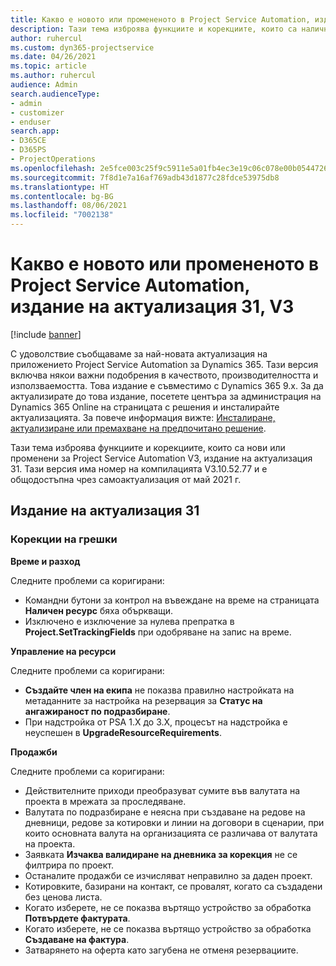 ```yaml
---
title: Какво е новото или промененото в Project Service Automation, издание на актуализация 31, V3
description: Тази тема изброява функциите и корекциите, които са налични в Project Service Automation V3, издание на актуализация 31, V3.
author: ruhercul
ms.custom: dyn365-projectservice
ms.date: 04/26/2021
ms.topic: article
ms.author: ruhercul
audience: Admin
search.audienceType:
- admin
- customizer
- enduser
search.app:
- D365CE
- D365PS
- ProjectOperations
ms.openlocfilehash: 2e5fce003c25f9c5911e5a01fb4ec3e19c06c078e00b054472699a522b9cd070
ms.sourcegitcommit: 7f8d1e7a16af769adb43d1877c28fdce53975db8
ms.translationtype: HT
ms.contentlocale: bg-BG
ms.lasthandoff: 08/06/2021
ms.locfileid: "7002138"
---
```

# <a name="whats-new-or-changed-in-project-service-automation-update-release-31-v3"></a>Какво е новото или промененото в Project Service Automation, издание на актуализация 31, V3

[!include [banner](../includes/psa-now-project-operations.md)]

С удоволствие съобщаваме за най-новата актуализация на приложението Project Service Automation за Dynamics 365. Тази версия включва някои важни подобрения в качеството, производителността и използваемостта. Това издание е съвместимо с Dynamics 365 9.x. За да актуализирате до това издание, посетете центъра за администрация на Dynamics 365 Online на страницата с решения и инсталирайте актуализацията. За повече информация вижте: [Инсталиране, актуализиране или премахване на предпочитано решение](/power-platform/admin/install-remove-preferred-solution).

Тази тема изброява функциите и корекциите, които са нови или променени за Project Service Automation V3, издание на актуализация 31. Тази версия има номер на компилацията V3.10.52.77 и е общодостъпна чрез самоактуализация от май 2021 г.

## <a name="update-release-31"></a>Издание на актуализация 31

### <a name="bug-fixes"></a>Корекции на грешки

**Време и разход**

Следните проблеми са коригирани:

- Командни бутони за контрол на въвеждане на време на страницата **Наличен ресурс** бяха объркващи.
- Изключено е изключение за нулева препратка в **Project.SetTrackingFields** при одобряване на запис на време.

**Управление на ресурси**

Следните проблеми са коригирани:

- **Създайте член на екипа** не показва правилно настройката на метаданните за настройка на резервация за **Статус на ангажираност по подразбиране**.
- При надстройка от PSA 1.X до 3.X, процесът на надстройка е неуспешен в **UpgradeResourceRequirements**.


**Продажби**

Следните проблеми са коригирани:

- Действителните приходи преобразуват сумите във валутата на проекта в мрежата за проследяване.
- Валутата по подразбиране е неясна при създаване на редове на дневници, редове за котировки и линии на договори в сценарии, при които основната валута на организацията се различава от валутата на проекта.
- Заявката **Изчаква валидиране на дневника за корекция** не се филтрира по проект.
- Останалите продажби се изчисляват неправилно за даден проект.
- Котировките, базирани на контакт, се провалят, когато са създадени без ценова листа.
- Когато изберете, не се показва въртящо устройство за обработка **Потвърдете фактурата**.
- Когато изберете, не се показва въртящо устройство за обработка **Създаване на фактура**.
- Затварянето на оферта като загубена не отменя резервациите.







